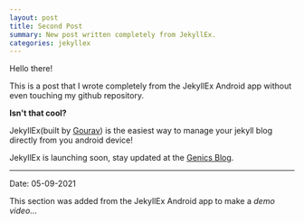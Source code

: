 ```yaml
---
layout: post
title: Second Post
summary: New post written completely from JekyllEx.
categories: jekyllex
---
```


Hello there!

This is a post that I wrote completely from the JekyllEx Android app without even touching my github repository.

**Isn't that cool?**

JekyllEx(built by [Gourav](https://github.com/gouravkhunger)) is the easiest way to manage your jekyll blog directly from you android device! 

JekyllEx is launching soon, stay updated at the [Genics Blog](https://genicsblog.com).

---------

Date: 05-09-2021

This section was added from the JekyllEx Android app to make a _demo video_... 